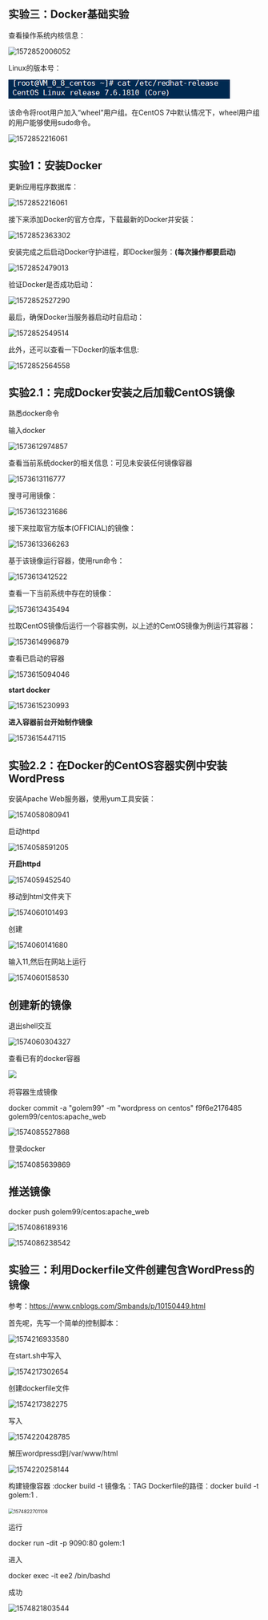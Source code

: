 ## 实验三：Docker基础实验

查看操作系统内核信息：

![1572852006052](D:\git\Git\GIT\image3\1.png)

Linux的版本号：

![img](../image3/2.png)

该命令将root用户加入“wheel”用户组。在CentOS 7中默认情况下，wheel用户组的用户能够使用sudo命令。

![1572852216061](D:\git\Git\GIT\image3\3.png)

## 实验1：安装Docker

更新应用程序数据库：

![1572852216061](D:\git\Git\GIT\image3\4.png)

接下来添加Docker的官方仓库，下载最新的Docker并安装：

![1572852363302](D:\git\Git\GIT\image3\5.png)

安装完成之后启动Docker守护进程，即Docker服务：**(每次操作都要启动)**

![1572852479013](D:\git\Git\GIT\image3\6.png)

验证Docker是否成功启动：

![1572852527290](D:\git\Git\GIT\image3\7.png)

最后，确保Docker当服务器启动时自启动：

![1572852549514](D:\git\Git\GIT\image3\8.png)

此外，还可以查看一下Docker的版本信息:

![1572852564558](D:\git\Git\GIT\image3\9.png)

## 实验2.1：完成Docker安装之后加载CentOS镜像

熟悉docker命令

输入docker

![1573612974857](D:\git\Git\GIT\image3\10.png)

查看当前系统docker的相关信息：可见未安装任何镜像容器

![1573613116777](D:\git\Git\GIT\image3\11.png)

搜寻可用镜像：

![1573613231686](D:\git\Git\GIT\image3\12.png)

接下来拉取官方版本(OFFICIAL)的镜像：

![1573613366263](D:\git\Git\GIT\image3\13.png)

基于该镜像运行容器，使用run命令：

![1573613412522](D:\git\Git\GIT\image3\14.png)

查看一下当前系统中存在的镜像：

![1573613435494](D:\git\Git\GIT\image3\15.png)

拉取CentOS镜像后运行一个容器实例，以上述的CentOS镜像为例运行其容器：

![1573614996879](D:\git\Git\GIT\image3\16.png)

查看已启动的容器

![1573615094046](D:\git\Git\GIT\image3\17.png)

**start docker**

![1573615230993](D:\git\Git\GIT\image3\18.png)

**进入容器前台开始制作镜像**

![1573615447115](D:\git\Git\GIT\image3\19.png)



## 实验2.2：在Docker的CentOS容器实例中安装WordPress

安装Apache Web服务器，使用yum工具安装：

![1574058080941](D:\git\Git\GIT\image3\20.png)

启动httpd

![1574058591205](D:\git\Git\GIT\image3\21.png)

**开启httpd**

![1574059452540](D:\git\Git\GIT\image3\22.png)

移动到html文件夹下

![1574060101493](D:\git\Git\GIT\image3\23.png)



创建

![1574060141680](D:\git\Git\GIT\image3\24.png)

输入11,然后在网站上运行



![1574060158530](D:\git\Git\GIT\image3\25.png)

## 创建新的镜像

退出shell交互

![1574060304327](D:\git\Git\GIT\image3\26.png)

查看已有的docker容器

![](D:\git\Git\GIT\image3\27.png)

将容器生成镜像

docker commit -a "golem99" -m "wordpress on centos" f9f6e2176485 golem99/centos:apache_web

![1574085527868](D:\git\Git\GIT\image3\28.png)

登录docker

![1574085639869](D:\git\Git\GIT\image3\29.png)

## 推送镜像

docker push golem99/centos:apache_web

![1574086189316](D:\git\Git\GIT\image3\30.png)

![1574086238542](C:\Users\92504\AppData\Roaming\Typora\typora-user-images\1574086238542.png)

## 实验三：利用Dockerfile文件创建包含WordPress的镜像

参考：https://www.cnblogs.com/Smbands/p/10150449.html

首先呢，先写一个简单的控制脚本：

![1574216933580](D:\git\Git\GIT\image3\31.png)

在start.sh中写入

![1574217302654](D:\git\Git\GIT\image3\32.png)

创建dockerfile文件

![1574217382275](D:\git\Git\GIT\image3\33.png)

写入

![1574220428785](D:\git\Git\GIT\image3\34.png)

解压wordpressd到/var/www/html

![1574220258144](D:\git\Git\GIT\image3\35.png)

构建镜像容器 :docker build -t  镜像名：TAG  Dockerfile的路径：docker build -t golem:1  .

<img src="D:\git\Git\GIT\image3\36.png" alt="1574822701108" style="zoom:67%;" />

运行

docker run -dit -p 9090:80 golem:1 

进入

docker exec -it ee2  /bin/bashd

成功

![1574821803544](D:\git\Git\GIT\image3\37.png)